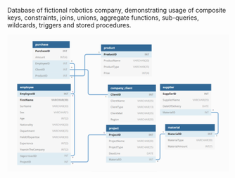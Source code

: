 Database of fictional robotics company, demonstrating usage of composite keys, constraints, joins, unions, aggregate functions, sub-queries, wildcards, triggers and stored procedures.

![Image description](schemaa.png)
